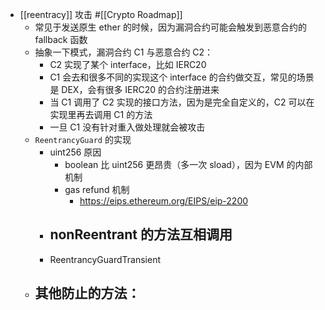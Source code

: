 - [[reentracy]] 攻击 #[[Crypto Roadmap]]
	- 常见于发送原生 ether 的时候，因为漏洞合约可能会触发到恶意合约的 fallback 函数
	- 抽象一下模式，漏洞合约 C1 与恶意合约 C2：
		- C2 实现了某个 interface，比如 IERC20
		- C1 会去和很多不同的实现这个 interface 的合约做交互，常见的场景是 DEX，会有很多 IERC20 的合约注册进来
		- 当 C1 调用了 C2 实现的接口方法，因为是完全自定义的，C2 可以在实现里再去调用 C1 的方法
		- 一旦 C1 没有针对重入做处理就会被攻击
	- `ReentrancyGuard` 的实现
		- uint256 原因
			- boolean 比 uint256 更昂贵（多一次 sload），因为 EVM 的内部机制
			- gas refund 机制
				- https://eips.ethereum.org/EIPS/eip-2200
		- nonReentrant 的方法互相调用
			-
		- ReentrancyGuardTransient
	- 其他防止的方法：
		-